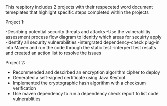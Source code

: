This respitory includes 2 projects with their respeceted word document temeplates that highlight 
specific steps completed within the projects

Project 1:

-Desribing potential security threats and attacks 
-Use the vulnerablitiy assessment process flow diagram to idenitfy which areas for secuirty apply
-identify all security vulnerabilities 
-intergrated dependency-check plug-in into Maven and run the code through the static test
-interpert test results and created an action list to resolve the issues

Project 2:
- Recommended and descirbed an encryption algorithm cipher to deploy
- Generated a self-signed certificate using Java Keytool
- Implemented the cryptographic hash algorithm with a checksum verification
- Use maven dependency to run a dependency check report to list code vulnerablities

